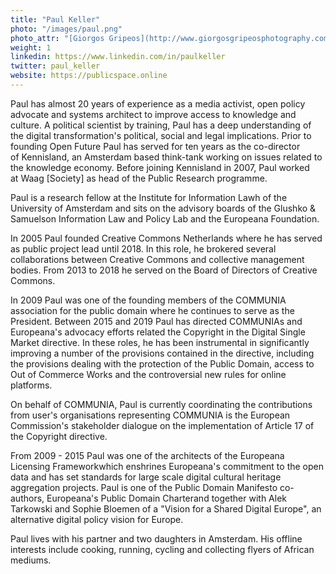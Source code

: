 ```yaml
---
title: "Paul Keller"
photo: "/images/paul.png"
photo_attr: "[Giorgos Gripeos](http://www.giorgosgripeosphotography.com) ([CC BY](https://creativecommons.org/licenses/by/4.0/))"
weight: 1
linkedin: https://www.linkedin.com/in/paulkeller
twitter: paul_keller
website: https://publicspace.online
---
```

Paul has almost 20 years of experience as a media activist, open policy advocate and systems architect to improve access to knowledge and culture. A political scientist by training, Paul has a deep understanding of the digital transformation's political, social and legal implications. Prior to founding Open Future Paul has served for ten years as the co-director of Kennisland, an Amsterdam based think-tank working on issues related to the knowledge economy. Before joining Kennisland in 2007, Paul worked at Waag [Society] as head of the Public Research programme.
<!--more-->
Paul is a research fellow at the Institute for Information Lawh of the University of Amsterdam and sits on the advisory boards of the Glushko & Samuelson Information Law and Policy Lab and the Europeana Foundation.

In 2005 Paul founded Creative Commons Netherlands where he has served as public project lead until 2018. In this role, he brokered several collaborations between Creative Commons and collective management bodies. From 2013 to 2018 he served on the Board of Directors of Creative Commons.

In 2009 Paul was one of the founding members of the COMMUNIA association for the public domain where he continues to serve as the President. Between 2015 and 2019 Paul has directed COMMUNIAs and Europeana's advocacy efforts related the Copyright in the Digital Single Market directive. In these roles, he has been instrumental in significantly improving a number of the provisions contained in the directive, including the provisions dealing with the protection of the Public Domain, access to Out of Commerce Works and the controversial new rules for online platforms.

On behalf of COMMUNIA, Paul is currently coordinating the contributions from user's organisations representing COMMUNIA is the European Commission's stakeholder dialogue on the implementation of Article 17 of the Copyright directive.

From 2009 - 2015 Paul was one of the architects of the Europeana Licensing Frameworkwhich enshrines Europeana's commitment to the open data and has set standards for large scale digital cultural heritage aggregation projects. Paul is one of the Public Domain Manifesto co-authors, Europeana's Public Domain Charterand together with Alek Tarkowski and Sophie Bloemen of a "Vision for a Shared Digital Europe", an alternative digital policy vision for Europe.

Paul lives with his partner and two daughters in Amsterdam. His offline interests include cooking, running, cycling and collecting flyers of African mediums.